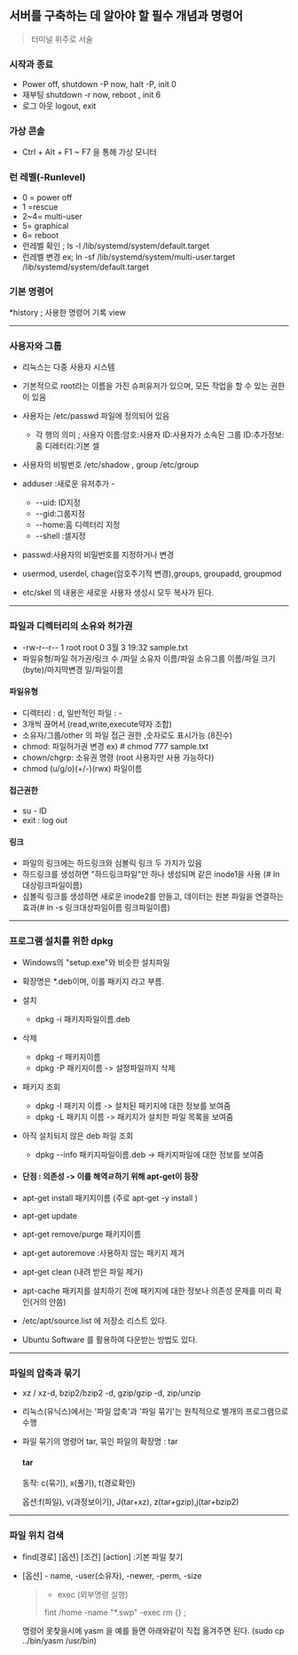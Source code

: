 ## 서버를 구축하는 데 알아야 할 필수 개념과 명령어

> 터미널 위주로 서술

### 시작과 종료

* Power off, shutdown -P now, halt -P, init 0
* 재부팅 shutdown -r now, reboot , init 6
* 로그 아웃 logout, exit

### 가상 콘솔

* Ctrl + Alt + F1 ~ F7 을 통해 가상 모니터 

### 런 레벨(-Runlevel)

* 0 = power off
* 1 =rescue
* 2~4= multi-user
* 5= graphical
* 6= reboot
* 런레벨 확인 ; ls -l /lib/systemd/system/default.target
* 런레벨 변경 ex; ln -sf /lib/systemd/system/multi-user.target /lib/systemd/system/default.target

### 기본 명령어

*history ; 사용한 명령어 기록 view

---

### 사용자와 그룹

* 리눅스는 다중 사용자 시스템
* 기본적으로 root라는 이름을 가진 슈퍼유저가 있으며, 모든 작업을 할 수 있는 권한이 있음
* 사용자는 /etc/passwd 파일에 정의되어 있음
  * 각 행의 의미 ; 사용자 이름:암호:사용자 ID:사용자가 소속된 그룹 ID:추가정보:홈 디레터리:기본 셀

* 사용자의 비빌번호 /etc/shadow , group /etc/group
* adduser :새로운 유저추가 -
  * --uid: ID지정
  * --gid:그룹지정
  * --home:홈 디렉터리 지정
  * --shell :셀지정
* passwd:사용자의 비밀번호를 지정하거나 변경
* usermod, userdel, chage(암호주기적 변경),groups, groupadd, groupmod

* etc/skel 의 내용은 새로운 사용자 생성시 모두 복사가 된다.

---

### 파일과 디렉터리의 소유와 허가권

* -rw-r--r-- 1 root root 0 3월 3 19:32 sample.txt
* 파일유형/파일 허가권/링크 수 /파일 소유자 이름/파일 소유그룹 이름/파일 크기(byte)/마지막변경 일/파일이름

#### 파일유형

* 디렉터리 : d,  일반적인 파일 : -
* 3개씩 끊어서 (read,write,execute약자 조합)
* 소유자/그룹/other 의 파일 접근 권한 ,숫자로도 표시가능 (8진수)
* chmod: 파일허가권 변경 ex) # chmod 777 sample.txt
* chown/chgrp: 소유권 명령 (root 사용자만 사용 가능하다)
* chmod (u/g/o)(+/-)(rwx) 파일이름 

#### 접근권한

* su - ID
* exit : log out

#### 링크

* 파일의 링크에는 하드링크와 심볼릭 링크 두 가지가 있음
* 하드링크를 생성하면 "하드링크파일"만 하나 생성되며 같은 inode1을 사용 (# ln 대상링크파일이름)
* 심볼릭 링크를 생성하면 새로운 inode2를 만들고, 데이터는 원본 파일을 연결하는 효과(# ln -s 링크대상파일이름 링크파일이름)

---

### 프로그램 설치를 위한 dpkg

* Windows의 "setup.exe"와 비슷한 설치파일

* 확장명은 *.deb이며, 이를 패키지 라고 부름.

* 설치

  * dpkg -i 패키지파일이름.deb

* 삭제
  * dpkg -r 패키지이름
  * dpkg -P 패키지이름 -> 설정파일까지 삭제

* 패키지 조회
  * dpkg -l 패키지 이름 -> 설치된 패키지에 대한 정보를 보여줌
  * dpkg -L 패키지 이름 -> 패키지가 설치한 파일 목록을 보여줌

* 아직 설치되지 않은 deb 파일 조회

  * dpkg --info 패키지파일이름.deb -> 패키지파일에 대한 정보를 보여줌

* #### 단점 : 의존성 -> 이를 해역ㄹ하기 위해 apt-get이 등장

* apt-get install 패키지이름 (주로 apt-get -y install )

* apt-get update

* apt-get remove/purge 패키지이름

* apt-get autoremove :사용하지 않는 패키지 제거

* apt-get clean (내려 받은 파일 제거)

* apt-cache 패키지를 설치하기 전에 패키지에 대한 정보나 의존성 문제를 미리 확인(거의 안씀)

* /etc/apt/source.list 에 저장소 리스트 있다.

* Ubuntu Software 를 활용하여 다운받는 방법도 있다.

---

### 파일의 압축과 묶기

* xz / xz-d, bzip2/bzip2 -d, gzip/gzip -d, zip/unzip 

* 리눅스(유닉스)에서는 '파일 압축'과 '파일 묶기'는 원칙적으로 별개의 프로그램으로 수행

* 파일 묶기의 명령어 tar, 묶인 파일의 확장명 : tar

  #### tar

  동작: c(묶기), x(풀기), t(경로확인)

  옵션:f(파일), v(과정보이기), J(tar+xz), z(tar+gzip),j(tar+bzip2)

---

### 파일 위치 검색

* find[경로] [옵션] [조건] [action] :기본 파일 찾기

* [옵션] - name, -user(소유자), -newer, -perm, -size

  > - exec (외부명령 실행)
  >
  > fint /home -name "*.swp" -exec rm {} \;
  
  명령어 못찾을시에 
  yasm 을 예를 들면 아래와같이 직접 옮겨주면 된다.
  (sudo cp ../bin/yasm /usr/bin)



